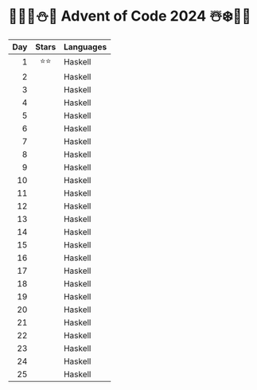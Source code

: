 # 🦌🎅🏻⛄🎁 Advent of Code 2024 ☃️❄️🤶🎄
| Day | Stars | Languages    |
| --: | :--:  | :----------  |
|   1 | ⭐⭐  | Haskell      |
|   2 |   | Haskell      |
|   3 |   | Haskell      |
|   4 |   | Haskell      |
|   5 |   | Haskell      |
|   6 |   | Haskell      |
|   7 |   | Haskell      |
|   8 |   | Haskell      |
|   9 |   | Haskell      |
|  10 |   | Haskell      |
|  11 |   | Haskell      |
|  12 |   | Haskell      |
|  13 |   | Haskell      |
|  14 |   | Haskell      |
|  15 |   | Haskell      |
|  16 |   | Haskell      |
|  17 |   | Haskell      |
|  18 |   | Haskell      |
|  19 |   | Haskell      |
|  20 |   | Haskell      |
|  21 |   | Haskell      |
|  22 |   | Haskell      |
|  23 |   | Haskell      |
|  24 |   | Haskell      |
|  25 |   | Haskell      |
